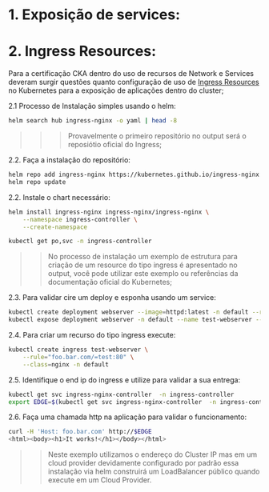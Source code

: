 # 1. Exposição de services:

# 2. Ingress Resources:

Para a certificação CKA dentro do uso de recursos de Network e Services deveram surgir questões quanto configuração de uso de [Ingress Resources](https://kubernetes.io/docs/concepts/services-networking/ingress/) no Kubernetes para a exposição de aplicações dentro do cluster;

2.1 Processo de Instalação simples usando o helm:

```sh
helm search hub ingress-nginx -o yaml | head -8
```
>>> Provavelmente o primeiro repositório no output será o reposiótio oficial do Ingress;

2.2. Faça a instalação do repositório:

```sh
helm repo add ingress-nginx https://kubernetes.github.io/ingress-nginx
helm repo update
```

2.2. Instale o chart necessário:

```sh
helm install ingress-nginx ingress-nginx/ingress-nginx \
    --namespace ingress-controller \
    --create-namespace

kubectl get po,svc -n ingress-controller
```

>> No processo de instalação um exemplo de estrutura para criação de um resource do tipo ingress é apresentado no output, você pode utilizar este exemplo ou referências da documentação oficial do Kubernetes;

2.3. Para validar cire um deploy e esponha usando um service:

```sh
kubectl create deployment webserver --image=httpd:latest -n default --replicas=2 
kubectl expose deployment webserver -n default --name test-webserver --port=80
```

2.4. Para criar um recurso do tipo ingress execute:

```sh
kubectl create ingress test-webserver \
    --rule="foo.bar.com/=test:80" \
    --class=nginx -n default
```

2.5. Identifique o end ip do ingress e utilize para validar a sua entrega:

```sh
kubectl get svc ingress-nginx-controller  -n ingress-controller 
export EDGE=$(kubectl get svc ingress-nginx-controller  -n ingress-controller -o jsonpath='{.spec.clusterIP}')
```

2.6. Faça uma chamada http na aplicação para validar o funcionamento:

```sh
curl -H 'Host: foo.bar.com' http://$EDGE
<html><body><h1>It works!</h1></body></html>
```

>> Neste exemplo utilizamos o endereço do Cluster IP mas em um cloud provider devidamente configurado por padrão essa instalação via helm construirá um LoadBalancer público quando execute em um Cloud Provider.